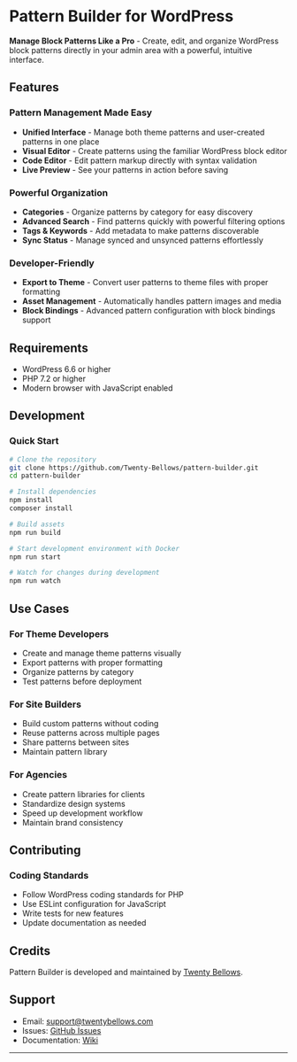 # Pattern Builder for WordPress

**Manage Block Patterns Like a Pro** - Create, edit, and organize WordPress block patterns directly in your admin area with a powerful, intuitive interface.

## Features

### Pattern Management Made Easy
- **Unified Interface** - Manage both theme patterns and user-created patterns in one place
- **Visual Editor** - Create patterns using the familiar WordPress block editor
- **Code Editor** - Edit pattern markup directly with syntax validation
- **Live Preview** - See your patterns in action before saving

### Powerful Organization
- **Categories** - Organize patterns by category for easy discovery
- **Advanced Search** - Find patterns quickly with powerful filtering options
- **Tags & Keywords** - Add metadata to make patterns discoverable
- **Sync Status** - Manage synced and unsynced patterns effortlessly

### Developer-Friendly
- **Export to Theme** - Convert user patterns to theme files with proper formatting
- **Asset Management** - Automatically handles pattern images and media
- **Block Bindings** - Advanced pattern configuration with block bindings support

## Requirements

- WordPress 6.6 or higher
- PHP 7.2 or higher
- Modern browser with JavaScript enabled

## Development

### Quick Start

```bash
# Clone the repository
git clone https://github.com/Twenty-Bellows/pattern-builder.git
cd pattern-builder

# Install dependencies
npm install
composer install

# Build assets
npm run build

# Start development environment with Docker
npm run start

# Watch for changes during development
npm run watch
```

## Use Cases

### For Theme Developers
- Create and manage theme patterns visually
- Export patterns with proper formatting
- Organize patterns by category
- Test patterns before deployment

### For Site Builders
- Build custom patterns without coding
- Reuse patterns across multiple pages
- Share patterns between sites
- Maintain pattern library

### For Agencies
- Create pattern libraries for clients
- Standardize design systems
- Speed up development workflow
- Maintain brand consistency

## Contributing

### Coding Standards
- Follow WordPress coding standards for PHP
- Use ESLint configuration for JavaScript
- Write tests for new features
- Update documentation as needed

## Credits

Pattern Builder is developed and maintained by [Twenty Bellows](https://github.com/Twenty-Bellows).

## Support

- Email: support@twentybellows.com
- Issues: [GitHub Issues](https://github.com/Twenty-Bellows/pattern-builder/issues)
- Documentation: [Wiki](https://github.com/Twenty-Bellows/pattern-builder/wiki)

---

